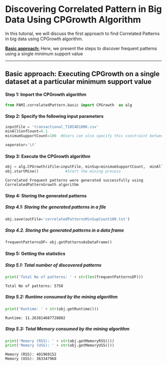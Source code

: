 # Discovering Correlated Pattern in Big Data Using CPGrowth Algorithm

In this tutorial, we will discuss the first approach to find Correlated Patterns in big data using CPGrowth algorithm.

[__Basic approach:__](#basicApproach) Here, we present the steps to discover frequent patterns using a single minimum support value

***

## <a id='basicApproach'>Basic approach: Executing CPGrowth on a single dataset at a particular minimum support value</a>

#### Step 1: Import the CPGrowth algorithm


```python
from PAMI.correlatedPattern.basic import CPGrowth  as alg
```

#### Step 2: Specify the following input parameters


```python
inputFile = 'transactional_T10I4D100K.csv'
minAllConfCount=0.1
minimumSupportCount=100  #Users can also specify this constraint between 0 to 1.

seperator='\t'       
```

#### Step 3: Execute the CPGrowth algorithm


```python
obj = alg.CPGrowth(iFile=inputFile, minSup=minimumSupportCount,  minAllConf=minAllConfCount ,sep=seperator)   #initialize
obj.startMine()            #Start the mining process
```

    Correlated Frequent patterns were generated successfully using CorrelatedPatternGrowth algorithm


#### Step 4: Storing the generated patterns

##### Step 4.1: Storing the generated patterns in a file


```python
obj.save(outFile='correlatedPatternsMinSupCount100.txt')
```

##### Step 4.2. Storing the generated patterns in a data frame


```python
frequentPatternsDF= obj.getPatternsAsDataFrame()
```

#### Step 5: Getting the statistics

##### Step 5.1: Total number of discovered patterns 


```python
print('Total No of patterns: ' + str(len(frequentPatternsDF)))
```

    Total No of patterns: 5758


##### Step 5.2: Runtime consumed by the mining algorithm


```python
print('Runtime: ' + str(obj.getRuntime()))
```

    Runtime: 11.263814687728882


##### Step 5.3: Total Memory consumed by the mining algorithm


```python
print('Memory (RSS): ' + str(obj.getMemoryRSS()))
print('Memory (USS): ' + str(obj.getMemoryUSS()))
```

    Memory (RSS): 401969152
    Memory (USS): 363347968

